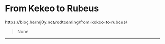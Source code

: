 # From Kekeo to Rubeus

https://blog.harmj0y.net/redteaming/from-kekeo-to-rubeus/
<blockquote>
None
</blockquote>

---

